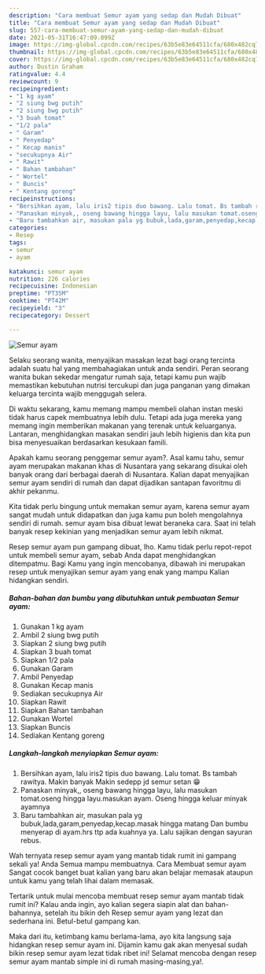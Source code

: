 ```yaml
---
description: "Cara membuat Semur ayam yang sedap dan Mudah Dibuat"
title: "Cara membuat Semur ayam yang sedap dan Mudah Dibuat"
slug: 557-cara-membuat-semur-ayam-yang-sedap-dan-mudah-dibuat
date: 2021-05-31T16:47:09.099Z
image: https://img-global.cpcdn.com/recipes/63b5e83e64511cfa/680x482cq70/semur-ayam-foto-resep-utama.jpg
thumbnail: https://img-global.cpcdn.com/recipes/63b5e83e64511cfa/680x482cq70/semur-ayam-foto-resep-utama.jpg
cover: https://img-global.cpcdn.com/recipes/63b5e83e64511cfa/680x482cq70/semur-ayam-foto-resep-utama.jpg
author: Dustin Graham
ratingvalue: 4.4
reviewcount: 9
recipeingredient:
- "1 kg ayam"
- "2 siung bwg putih"
- "2 siung bwg putih"
- "3 buah tomat"
- "1/2 pala"
- " Garam"
- " Penyedap"
- " Kecap manis"
- "secukupnya Air"
- " Rawit"
- " Bahan tambahan"
- " Wortel"
- " Buncis"
- " Kentang goreng"
recipeinstructions:
- "Bersihkan ayam, lalu iris2 tipis duo bawang. Lalu tomat. Bs tambah rawitya. Makin banyak Makin sedepp jd semur setan 😁"
- "Panaskan minyak,, oseng bawang hingga layu, lalu masukan tomat.oseng hingga layu.masukan ayam. Oseng hingga keluar minyak ayamnya"
- "Baru tambahkan air, masukan pala yg bubuk,lada,garam,penyedap,kecap.masak hingga matang Dan bumbu menyerap di ayam.hrs ttp ada kuahnya ya. Lalu sajikan dengan sayuran rebus."
categories:
- Resep
tags:
- semur
- ayam

katakunci: semur ayam 
nutrition: 226 calories
recipecuisine: Indonesian
preptime: "PT35M"
cooktime: "PT42M"
recipeyield: "3"
recipecategory: Dessert

---
```



![Semur ayam](https://img-global.cpcdn.com/recipes/63b5e83e64511cfa/680x482cq70/semur-ayam-foto-resep-utama.jpg)

Selaku seorang wanita, menyajikan masakan lezat bagi orang tercinta adalah suatu hal yang membahagiakan untuk anda sendiri. Peran seorang  wanita bukan sekedar mengatur rumah saja, tetapi kamu pun wajib memastikan kebutuhan nutrisi tercukupi dan juga panganan yang dimakan keluarga tercinta wajib menggugah selera.

Di waktu  sekarang, kamu memang mampu membeli olahan instan meski tidak harus capek membuatnya lebih dulu. Tetapi ada juga mereka yang memang ingin memberikan makanan yang terenak untuk keluarganya. Lantaran, menghidangkan masakan sendiri jauh lebih higienis dan kita pun bisa menyesuaikan berdasarkan kesukaan famili. 



Apakah kamu seorang penggemar semur ayam?. Asal kamu tahu, semur ayam merupakan makanan khas di Nusantara yang sekarang disukai oleh banyak orang dari berbagai daerah di Nusantara. Kalian dapat menyajikan semur ayam sendiri di rumah dan dapat dijadikan santapan favoritmu di akhir pekanmu.

Kita tidak perlu bingung untuk memakan semur ayam, karena semur ayam sangat mudah untuk didapatkan dan juga kamu pun boleh mengolahnya sendiri di rumah. semur ayam bisa dibuat lewat beraneka cara. Saat ini telah banyak resep kekinian yang menjadikan semur ayam lebih nikmat.

Resep semur ayam pun gampang dibuat, lho. Kamu tidak perlu repot-repot untuk membeli semur ayam, sebab Anda dapat menghidangkan ditempatmu. Bagi Kamu yang ingin mencobanya, dibawah ini merupakan resep untuk menyajikan semur ayam yang enak yang mampu Kalian hidangkan sendiri.

<!--inarticleads1-->

##### Bahan-bahan dan bumbu yang dibutuhkan untuk pembuatan Semur ayam:

1. Gunakan 1 kg ayam
1. Ambil 2 siung bwg putih
1. Siapkan 2 siung bwg putih
1. Siapkan 3 buah tomat
1. Siapkan 1/2 pala
1. Gunakan  Garam
1. Ambil  Penyedap
1. Gunakan  Kecap manis
1. Sediakan secukupnya Air
1. Siapkan  Rawit
1. Siapkan  Bahan tambahan
1. Gunakan  Wortel
1. Siapkan  Buncis
1. Sediakan  Kentang goreng




<!--inarticleads2-->

##### Langkah-langkah menyiapkan Semur ayam:

1. Bersihkan ayam, lalu iris2 tipis duo bawang. Lalu tomat. Bs tambah rawitya. Makin banyak Makin sedepp jd semur setan 😁
1. Panaskan minyak,, oseng bawang hingga layu, lalu masukan tomat.oseng hingga layu.masukan ayam. Oseng hingga keluar minyak ayamnya
1. Baru tambahkan air, masukan pala yg bubuk,lada,garam,penyedap,kecap.masak hingga matang Dan bumbu menyerap di ayam.hrs ttp ada kuahnya ya. Lalu sajikan dengan sayuran rebus.




Wah ternyata resep semur ayam yang mantab tidak rumit ini gampang sekali ya! Anda Semua mampu membuatnya. Cara Membuat semur ayam Sangat cocok banget buat kalian yang baru akan belajar memasak ataupun untuk kamu yang telah lihai dalam memasak.

Tertarik untuk mulai mencoba membuat resep semur ayam mantab tidak rumit ini? Kalau anda ingin, ayo kalian segera siapin alat dan bahan-bahannya, setelah itu bikin deh Resep semur ayam yang lezat dan sederhana ini. Betul-betul gampang kan. 

Maka dari itu, ketimbang kamu berlama-lama, ayo kita langsung saja hidangkan resep semur ayam ini. Dijamin kamu gak akan menyesal sudah bikin resep semur ayam lezat tidak ribet ini! Selamat mencoba dengan resep semur ayam mantab simple ini di rumah masing-masing,ya!.

